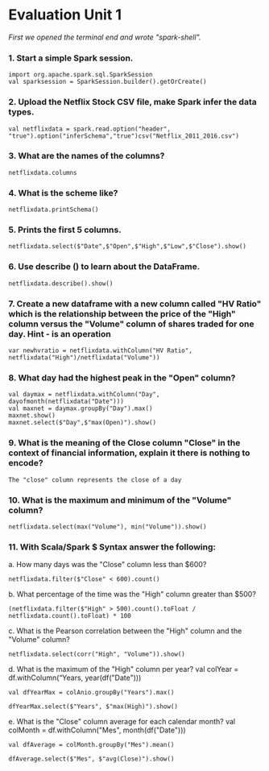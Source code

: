 # Evaluation Unit 1

*First we opened the terminal end and wrote "spark-shell".*

### 1. Start a simple Spark session.
    import org.apache.spark.sql.SparkSession
    val sparksession = SparkSession.builder().getOrCreate()

###  2. Upload the Netflix Stock CSV file, make Spark infer the data types.
    val netflixdata = spark.read.option("header", "true").option("inferSchema","true")csv("Netflix_2011_2016.csv")

###  3. What are the names of the columns?
    netflixdata.columns

###  4. What is the scheme like?
    netflixdata.printSchema()

###  5. Prints the first 5 columns.
    netflixdata.select($"Date",$"Open",$"High",$"Low",$"Close").show()

###  6. Use describe () to learn about the DataFrame.
    netflixdata.describe().show()

###  7. Create a new dataframe with a new column called "HV Ratio" which is the relationship between the price of the "High" column versus the "Volume" column of shares traded for one day. Hint - is an operation
    var newhvratio = netflixdata.withColumn("HV Ratio", netflixdata("High")/netflixdata("Volume"))

###  8. What day had the highest peak in the "Open" column?
    val daymax = netflixdata.withColumn("Day", dayofmonth(netflixdata("Date")))
    val maxnet = daymax.groupBy("Day").max()
    maxnet.show()
    maxnet.select($"Day",$"max(Open)").show()

###  9. What is the meaning of the Close column "Close" in the context of financial information, explain it there is nothing to encode?
    The "close" column represents the close of a day

###  10. What is the maximum and minimum of the "Volume" column?
    netflixdata.select(max("Volume"), min("Volume")).show()

###  11. With Scala/Spark $ Syntax answer the following:

a. How many days was the "Close" column less than $600?
    
    netflixdata.filter($"Close" < 600).count()

b. What percentage of the time was the "High" column greater than $500?

    (netflixdata.filter($"High" > 500).count().toFloat / netflixdata.count().toFloat) * 100

c. What is the Pearson correlation between the "High" column and the "Volume" column?

    netflixdata.select(corr("High", "Volume")).show()


d. What is the maximum of the "High" column per year?
val colYear = df.withColumn(“Years, year(df("Date")))

    val dfYearMax = colAnio.groupBy("Years").max()

    dfYearMax.select($"Years", $"max(High)").show()


e. What is the "Close" column average for each calendar month?
val colMonth = df.withColumn("Mes", month(df("Date")))

    val dfAverage = colMonth.groupBy("Mes").mean()

    dfAverage.select($"Mes", $"avg(Close)").show()
